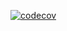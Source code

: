 [![codecov](https://codecov.io/gh/Ar-b-ra/Otus_HW_2/branch/master/graph/badge.svg)](https://codecov.io/gh/Ar-b-ra/Otus_HW_2)